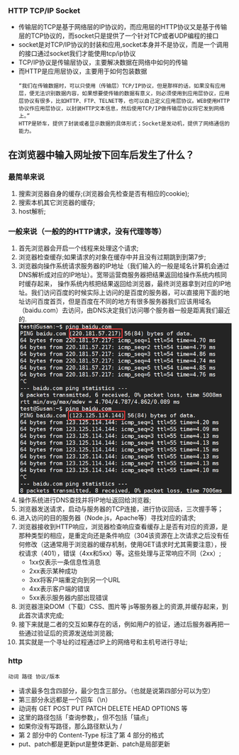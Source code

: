 ### HTTP TCP/IP Socket
+ 传输层的TCP是基于网络层的IP协议的，而应用层的HTTP协议又是基于传输层的TCP协议的，而socket只是提供了一个针对TCP或者UDP编程的接口
+ socket是对TCP/IP协议的封装和应用,socket本身并不是协议，而是一个调用的接口通过socket我们才能使用tcp/ip协议
+ TCP/IP协议是传输层协议，主要解决数据在网络中如何的传输
+ 而HTTP是应用层协议，主要用于如何包装数据
    ```
    “我们在传输数据时，可以只使用（传输层）TCP/IP协议，但是那样的话，如果没有应用层，便无法识别数据内容，如果想要使传输的数据有意义，则必须使用到应用层协议，应用层协议有很多，比如HTTP、FTP、TELNET等，也可以自己定义应用层协议。WEB使用HTTP协议作应用层协议，以封装HTTP文本信息，然后使用TCP/IP做传输层协议将它发到网络上。”
    HTTP是轿车，提供了封装或者显示数据的具体形式；Socket是发动机，提供了网络通信的能力。
    ```

## 在浏览器中输入网址按下回车后发生了什么？
### 最简单来说
1. 搜索浏览器自身的缓存;(浏览器会先检查是否有相应的cookie);
2. 搜索本机其它浏览器的缓存;
3. host解析;
### 一般来说（一般的的HTTP请求，没有代理等等）
1. 首先浏览器会开启一个线程来处理这个请求;
2. 浏览器检查缓存;如果请求的对象在缓存中并且没有过期跳到到第7步;
3. 浏览器向操作系统请求服务器的IP地址（我们输入的一般是域名计算机会通过DNS解析成对应的IP地址）。宽带运营商服务器把结果返回给操作系统内核同时缓存起来， 操作系统内核把结果返回给浏览器，最终浏览器拿到对应的IP地址。我们访问百度的时候实际上访问的是百度的服务器，可以直接用下面的地址访问百度首页，但是百度在不同的地方有很多服务器我们应该用域名（baidu.com）去访问，由DNS决定我们访问哪个服务器一般是距离我们最近的.
![](./img/dns.jpg)
4. 操作系统进行DNS查找并将IP地址返回给浏览器;
5. 浏览器发送请求，启动与服务器的TCP连接，进行协议回话，三次握手等；
6. 进入访问的目的服务器（Node.js，Apache等）寻找对应的请求;
7. 浏览器接收到HTTP响应，浏览器检查响应查看缓存上是否有对应的资源，是那种类型的相应，是重定向还是条件响应（304该资源在上次请求之后没有任何修改（这通常用于浏览器的缓存机制，使用GET请求时尤其需要注意），授权请求（401），错误（4xx和5xx）等。这些处理与正常响应不同（2xx）;
    * 1xx仅表示一条信息性消息
    * 2xx表示某种成功
    * 3xx将客户端重定向到另一个URL
    * 4xx表示客户端的错误
    * 5xx表示服务器内部出现错误
8. 浏览器渲染DOM（下载）CSS、图片等 js等服务器上的资源,并缓存起来，到此首次请求完成;
9. 接下来就是二者的交互如果存在的话，例如用户的验证，通过后服务器再把一些通过验证后的资源发送给浏览器;
10. 其实就是一个寻址的过程通过IP上的网络号和主机号进行寻址;
### http
```
动词 路径 协议/版本
```
+ 请求最多包含四部分，最少包含三部分。（也就是说第四部分可以为空）
+ 第三部分永远都是一个回车（\n）
+ 动词有 GET POST PUT PATCH DELETE HEAD OPTIONS 等
+ 这里的路径包括「查询参数」，但不包括「锚点」
+ 如果你没有写路径，那么路径默认为 /
+ 第 2 部分中的 Content-Type 标注了第 4 部分的格式
+ put、patch都是更新put是整体更新、patch是局部更新